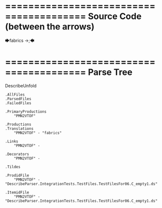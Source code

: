 ========================================
Source Code (between the arrows)
========================================

🡆fabrics ->;🡄

========================================
Parse Tree
========================================
DescribeUnfold

    .AllFiles
    .ParsedFiles
    .FailedFiles

    .PrimaryProductions
        "PMN2VTOF" 

    .Productions
    .Translations
        "PMN2VTOF" - "fabrics"

    .Links
        "PMN2VTOF" - 

    .Decorators
        "PMN2VTOF" - 

    .Tildes

    .ProdidFile
        "PMN2VTOF" - "DescribeParser.IntegrationTests.TestFiles.TestFilesFor06.C_empty1.ds"

    .ItemidFile
        "PMN2VTOF" - "DescribeParser.IntegrationTests.TestFiles.TestFilesFor06.C_empty1.ds"

